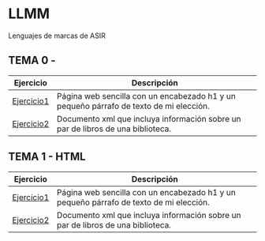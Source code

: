# LLMM
Lenguajes de marcas de ASIR
## TEMA 0 - 
Ejercicio | Descripción
----------|-------------
[Ejercicio1](tema0/pagina.html) |Página web sencilla con un encabezado h1 y un pequeño párrafo de texto de mi elección.
[Ejercicio2](tema0/biblioteca.xml) |Documento xml que incluya información sobre un par de libros de una biblioteca.

## TEMA 1 - HTML
Ejercicio | Descripción
----------|-------------
[Ejercicio1](tema1/pagina.html) |Página web sencilla con un encabezado h1 y un pequeño párrafo de texto de mi elección.
[Ejercicio2](tema1/hadinglevels.html) |Documento xml que incluya información sobre un par de libros de una biblioteca.

